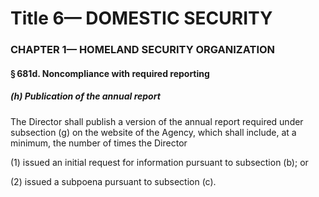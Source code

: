 
# Title 6— DOMESTIC SECURITY
### CHAPTER 1— HOMELAND SECURITY ORGANIZATION
#### § 681d. Noncompliance with required reporting
##### (h) Publication of the annual report

The Director shall publish a version of the annual report required under subsection (g) on the website of the Agency, which shall include, at a minimum, the number of times the Director

(1) issued an initial request for information pursuant to subsection (b); or

(2) issued a subpoena pursuant to subsection (c).
